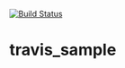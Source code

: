 [![Build Status](https://travis-ci.org/sagarrabadiya/travis_sample.svg?branch=master)](https://travis-ci.org/sagarrabadiya/travis_sample)
# travis_sample
